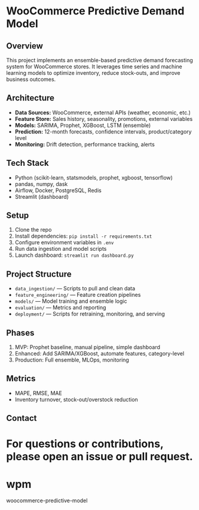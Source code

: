 # WooCommerce Predictive Demand Model

## Overview

This project implements an ensemble-based predictive demand forecasting system for WooCommerce stores. It leverages time series and machine learning models to optimize inventory, reduce stock-outs, and improve business outcomes.

## Architecture

- **Data Sources:** WooCommerce, external APIs (weather, economic, etc.)
- **Feature Store:** Sales history, seasonality, promotions, external variables
- **Models:** SARIMA, Prophet, XGBoost, LSTM (ensemble)
- **Prediction:** 12-month forecasts, confidence intervals, product/category level
- **Monitoring:** Drift detection, performance tracking, alerts

## Tech Stack

- Python (scikit-learn, statsmodels, prophet, xgboost, tensorflow)
- pandas, numpy, dask
- Airflow, Docker, PostgreSQL, Redis
- Streamlit (dashboard)

## Setup

1. Clone the repo
2. Install dependencies: `pip install -r requirements.txt`
3. Configure environment variables in `.env`
4. Run data ingestion and model scripts
5. Launch dashboard: `streamlit run dashboard.py`

## Project Structure

- `data_ingestion/` — Scripts to pull and clean data
- `feature_engineering/` — Feature creation pipelines
- `models/` — Model training and ensemble logic
- `evaluation/` — Metrics and reporting
- `deployment/` — Scripts for retraining, monitoring, and serving

## Phases

1. MVP: Prophet baseline, manual pipeline, simple dashboard
2. Enhanced: Add SARIMA/XGBoost, automate features, category-level
3. Production: Full ensemble, MLOps, monitoring

## Metrics

- MAPE, RMSE, MAE
- Inventory turnover, stock-out/overstock reduction

## Contact

# For questions or contributions, please open an issue or pull request.

# wpm

woocommerce-predictive-model
